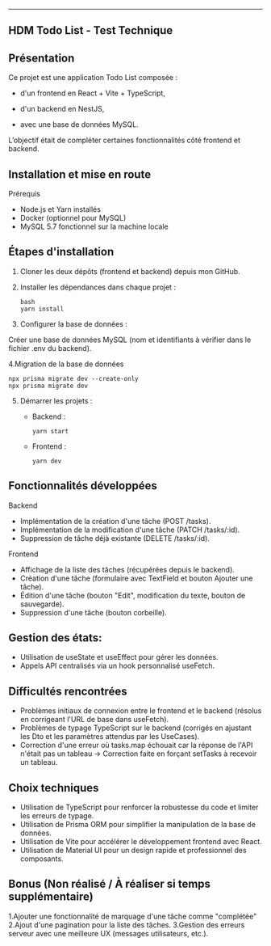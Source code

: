 ------------------------------------------------------------
  HDM Todo List - Test Technique
-------------------------------------------------------------
## Présentation
Ce projet est une application Todo List composée :

- d'un frontend en React + Vite + TypeScript,

- d'un backend en NestJS,

- avec une base de données MySQL.

L’objectif était de compléter certaines fonctionnalités côté frontend et backend.

## Installation et mise en route
Prérequis
- Node.js et Yarn installés
- Docker (optionnel pour MySQL)
- MySQL 5.7 fonctionnel sur la machine locale

## Étapes d'installation
1. Cloner les deux dépôts (frontend et backend) depuis mon GitHub.

2. Installer les dépendances dans chaque projet :

       bash
       yarn install
  
3. Configurer la base de données :

Créer une base de données MySQL (nom et identifiants à vérifier dans le fichier .env du backend).

4.Migration de la base de données
    
    npx prisma migrate dev --create-only
    npx prisma migrate dev

  
5. Démarrer les projets :

   - Backend :

         yarn start

   - Frontend :

         yarn dev

## Fonctionnalités développées
Backend
 - Implémentation de la création d'une tâche (POST /tasks).
 - Implémentation de la modification d'une tâche (PATCH /tasks/:id).
 - Suppression de tâche déjà existante (DELETE /tasks/:id).

Frontend
 - Affichage de la liste des tâches (récupérées depuis le backend).
 - Création d'une tâche (formulaire avec TextField et bouton Ajouter une tâche).
 - Édition d'une tâche (bouton "Edit", modification du texte, bouton de sauvegarde).
 - Suppression d'une tâche (bouton corbeille).

## Gestion des états: 

 - Utilisation de useState et useEffect pour gérer les données.
 - Appels API centralisés via un hook personnalisé useFetch.

## Difficultés rencontrées
 - Problèmes initiaux de connexion entre le frontend et le backend (résolus en corrigeant l'URL de base dans useFetch).
- Problèmes de typage TypeScript sur le backend (corrigés en ajustant les Dto et les paramètres attendus par les UseCases).
- Correction d'une erreur où tasks.map échouait car la réponse de l'API n'était pas un tableau → Correction faite en forçant setTasks à recevoir un tableau.

## Choix techniques

- Utilisation de TypeScript pour renforcer la robustesse du code et limiter les erreurs de typage.
- Utilisation de Prisma ORM pour simplifier la manipulation de la base de données.
- Utilisation de Vite pour accélérer le développement frontend avec React.
- Utilisation de Material UI pour un design rapide et professionnel des composants.

## Bonus (Non réalisé / À réaliser si temps supplémentaire)
   1.Ajouter une fonctionnalité de marquage d'une tâche comme "complétée"
   2.Ajout d'une pagination pour la liste des tâches.
   3.Gestion des erreurs serveur avec une meilleure UX (messages utilisateurs, etc.).
